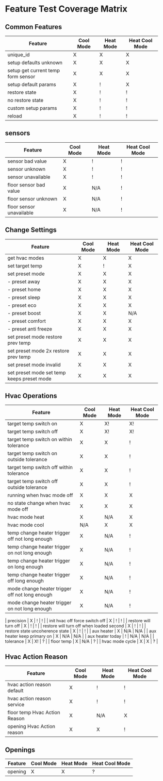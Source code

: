 # Feature Test Coverage Matrix


## Common Features

| Feature | Cool Mode | Heat Mode | Heat Cool Mode |
| --- | --- | --- | --- |
| unique_id | X | X | X |
| setup defaults unknown | X | X | X |
| setup get current temp form sensor | X | X | X |
| setup default params | X | ! | X |
| restore state | X | ! | ! |
| no restore state | X | ! | ! |
| custom setup params | X | ! | ! |
| reload | X | ! | ! |

## sensors

| Feature | Cool Mode | Heat Mode | Heat Cool Mode |
| --- | --- | --- | --- |
| sensor bad value | X | ! | ! |
| sensor unknown | X | ! | ! |
| sensor unavailable | X | ! | ! |
| floor sensor bad value | X | N/A | ! |
| floor sensor unknown | X | N/A | ! |
| floor sensor unavailable | X | N/A | ! |

## Change Settings

| Feature | Cool Mode | Heat Mode | Heat Cool Mode |
| --- | --- | --- | --- |
| get hvac modes | X | X | X |
| set target temp | X | ! | X |
| set preset mode | X | X | X |
| - preset away | X | X | X |
| - preset home | X | X | X |
| - preset sleep | X | X | X |
| - preset eco | X | X | X |
| - preset boost | X | X | N/A |
| - preset comfort | X | X | X |
| - preset anti freeze | X | X | X |
| set preset mode restore prev temp | X | X | X |
| set preset mode 2x restore prev temp | X | X | X |
| set preset mode invalid | X | X | X |
| set preset mode set temp keeps preset mode | X | X | X |

## Hvac Operations

| Feature | Cool Mode | Heat Mode | Heat Cool Mode |
| --- | --- | --- | --- |
| target temp switch on | X | X! | X! |
| target temp switch off | X | X! | X! |
| target temp switch on within tolerance | X | X | ! |
| target temp switch on outside tolerance | X | X | ! |
| target temp switch off within tolerance | X | X | ! |
| target temp switch off outside tolerance | X | X | ! |
| running when hvac mode off | X | X | X |
| no state change when hvac mode off | X | X | X |
| hvac mode heat | X | N/A | X |
| hvac mode cool | N/A | X | X |
| temp change heater trigger off not long enough | X | N/A | ! |
| temp change heater trigger on not long enough | X | N/A | ! |
| temp change heater trigger on long enough | X | N/A | ! |
| temp change heater trigger off long enough | X | N/A | ! |
| mode change heater trigger off not long enough | X | N/A | ! |
| mode change heater trigger on not long enough | X | N/A | ! |

| precision | X | ! | ! |
| init hvac off force switch off | X | ! | ! |
| restore will turn off | X | ! | ! |
| restore will turn off when loaded second | X | ! | ! |
| restore state uncoherence state | X | ! | ! |
| aux heater | X | N/A | N/A |
| aux heater keep primary on | X | N/A | N/A |
| aux heater today | ! | N/A | N/A |
| tolerance | X | X! | ? |
| floor temp | X | N/A | ? |
| hvac mode cycle | X | X | ? |

## Hvac Action Reason

| Feature | Cool Mode | Heat Mode | Heat Cool Mode |
| --- | --- | --- | --- |
| hvac action reason default | X | ! | ! |
| hvac action reason service | X | ! | ! |
| floor temp Hvac Action Reason  | X | N/A | X |
| opening Hvac Action reason | X | X | ! |

## Openings

| Feature | Cool Mode | Heat Mode | Heat Cool Mode |
| --- | --- | --- | --- |
| opening | X | X | ? |
